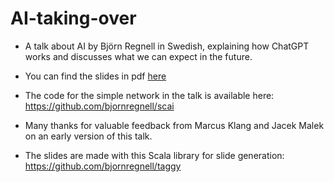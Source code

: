 # AI-taking-over

* A talk about AI by Björn Regnell in Swedish, explaining how ChatGPT works and discusses what we can expect in the future. 

* You can find the slides in pdf [here](https://github.com/bjornregnell/AI-taking-over/releases)

* The code for the simple network in the talk is available here: https://github.com/bjornregnell/scai

* Many thanks for valuable feedback from Marcus Klang and Jacek Malek on an early version of this talk.

* The slides are made with this Scala library for slide generation: https://github.com/bjornregnell/taggy

